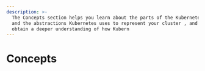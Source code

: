 ```yaml
---
description: >-
  The Concepts section helps you learn about the parts of the Kubernetes system
  and the abstractions Kubernetes uses to represent your cluster , and helps you
  obtain a deeper understanding of how Kubern
---
```


# Concepts

